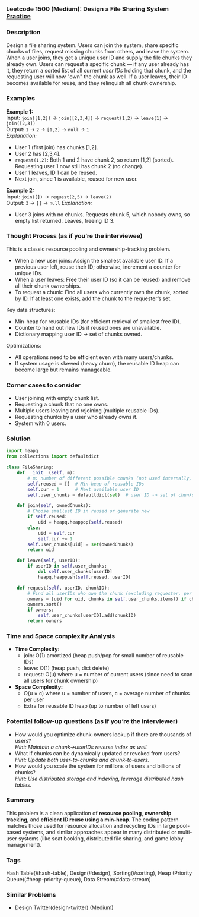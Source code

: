 ### Leetcode 1500 (Medium): Design a File Sharing System [Practice](https://leetcode.com/problems/design-a-file-sharing-system)

### Description  
Design a file sharing system. Users can join the system, share specific chunks of files, request missing chunks from others, and leave the system. When a user joins, they get a unique user ID and supply the file chunks they already own. Users can request a specific chunk — if any user already has it, they return a sorted list of all current *user IDs* holding that chunk, and the requesting user will now "own" the chunk as well. If a user leaves, their ID becomes available for reuse, and they relinquish all chunk ownership.

### Examples  
**Example 1:**  
Input: `join([1,2])` → `join([2,3,4])` → `request(1,2)` → `leave(1)` → `join([2,3])`  
Output: `1` → `2` → `[1,2]` → `null` → `1`  
*Explanation:*
- User 1 (first join) has chunks [1,2].
- User 2 has [2,3,4].
- `request(1,2)`: Both 1 and 2 have chunk 2, so return [1,2] (sorted). Requesting user 1 now still has chunk 2 (no change).
- User 1 leaves, ID 1 can be reused.
- Next join, since 1 is available, reused for new user.

**Example 2:**  
Input: `join([])` → `request(2,5)` → `leave(2)`  
Output: `3` → `[]` → `null`
*Explanation:*
- User 3 joins with no chunks. Requests chunk 5, which nobody owns, so empty list returned. Leaves, freeing ID 3.

### Thought Process (as if you’re the interviewee)  
This is a classic resource pooling and ownership-tracking problem.
- When a new user joins: Assign the smallest available user ID. If a previous user left, reuse their ID; otherwise, increment a counter for unique IDs.
- When a user leaves: Free their user ID (so it can be reused) and remove all their chunk ownerships.
- To request a chunk: Find all users who currently own the chunk, sorted by ID. If at least one exists, add the chunk to the requester’s set.

Key data structures:
- Min-heap for reusable IDs (for efficient retrieval of smallest free ID).
- Counter to hand out new IDs if reused ones are unavailable.
- Dictionary mapping user ID → set of chunks owned.

Optimizations:
- All operations need to be efficient even with many users/chunks.
- If system usage is skewed (heavy churn), the reusable ID heap can become large but remains manageable.

### Corner cases to consider  
- User joining with empty chunk list.
- Requesting a chunk that no one owns.
- Multiple users leaving and rejoining (multiple reusable IDs).
- Requesting chunks by a user who already owns it.
- System with 0 users.

### Solution

```python
import heapq
from collections import defaultdict

class FileSharing:
    def __init__(self, m):
        # m: number of different possible chunks (not used internally, but sometimes needed per problem)
        self.reused = []  # Min-heap of reusable IDs
        self.cur = 1      # Next available user ID
        self.user_chunks = defaultdict(set)  # user ID -> set of chunks owned

    def join(self, ownedChunks):
        # Choose smallest ID in reused or generate new
        if self.reused:
            uid = heapq.heappop(self.reused)
        else:
            uid = self.cur
            self.cur += 1
        self.user_chunks[uid] = set(ownedChunks)
        return uid

    def leave(self, userID):
        if userID in self.user_chunks:
            del self.user_chunks[userID]
            heapq.heappush(self.reused, userID)

    def request(self, userID, chunkID):
        # Find all userIDs who own the chunk (excluding requester, per problem statement)
        owners = [uid for uid, chunks in self.user_chunks.items() if chunkID in chunks]
        owners.sort()
        if owners:
            self.user_chunks[userID].add(chunkID)
        return owners
```

### Time and Space complexity Analysis  
- **Time Complexity:**
  - join: O(1) amortized (heap push/pop for small number of reusable IDs)
  - leave: O(1) (heap push, dict delete)
  - request: O(u) where u = number of current users (since need to scan all users for chunk ownership)
- **Space Complexity:**
  - O(u × c) where u = number of users, c = average number of chunks per user
  - Extra for reusable ID heap (up to number of left users)

### Potential follow-up questions (as if you’re the interviewer)  
- How would you optimize chunk-owners lookup if there are thousands of users?  
  *Hint: Maintain a chunk→userIDs reverse index as well.*
- What if chunks can be dynamically updated or revoked from users?  
  *Hint: Update both user-to-chunks and chunk-to-users.*
- How would you scale the system for millions of users and billions of chunks?  
  *Hint: Use distributed storage and indexing, leverage distributed hash tables.*

### Summary
This problem is a clean application of **resource pooling**, **ownership tracking**, and **efficient ID reuse using a min-heap**. The coding pattern matches those used for resource allocation and recycling IDs in large pool-based systems, and similar approaches appear in many distributed or multi-user systems (like seat booking, distributed file sharing, and game lobby management).

### Tags
Hash Table(#hash-table), Design(#design), Sorting(#sorting), Heap (Priority Queue)(#heap-priority-queue), Data Stream(#data-stream)

### Similar Problems
- Design Twitter(design-twitter) (Medium)